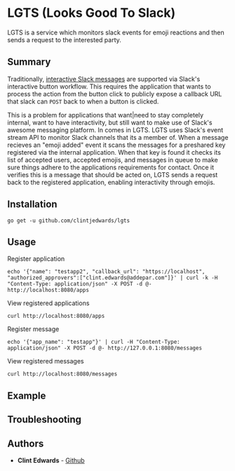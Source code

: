 
# LGTS (Looks Good To Slack)

LGTS is a service which monitors slack events for emoji reactions and then sends a request to the interested party.

## Summary

Traditionally, [interactive Slack messages](https://api.slack.com/docs/message-buttons) are supported via Slack's interactive button workflow. This requires the application that wants to process the action from the button click to publicly expose a callback URL that slack can `POST` back to when a button is clicked.

This is a problem for applications that want|need to stay completely internal, want to have interactivity, but still want to make use of Slack's awesome messaging platform. In comes in LGTS. LGTS uses Slack's event stream API to monitor Slack channels that its a member of. When a message recieves an "emoji added" event it scans the messages for a preshared key registered via the internal application. When that key is found it checks its list of accepted users, accepted emojis, and messages in queue to make sure things adhere to the applications requirements for contact. Once it verifies this is a message that should be acted on, LGTS sends a request back to the registered application, enabling interactivity through emojis.

## Installation

```
go get -u github.com/clintjedwards/lgts
```

## Usage
Register application
```
echo '{"name": "testapp2", "callback_url": "https://localhost", "authorized_approvers":["clint.edwards@addepar.com"]}' | curl -k -H "Content-Type: application/json" -X POST -d @- http://localhost:8080/apps
```

View registered applications
```
curl http://localhost:8080/apps
```

Register message
```
echo '{"app_name": "testapp"}' | curl -H "Content-Type: application/json" -X POST -d @- http://127.0.0.1:8080/messages
```

View registered messages 
```
curl http://localhost:8080/messages
```

## Example


## Troubleshooting


## Authors

* **Clint Edwards** - [Github](https://github.com/clintjedwards)